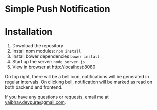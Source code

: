 # Simple Push Notification

# Installation
1. Download the repository
2. Install npm modules: `npm install`
3. Install bower dependencies `bower install`
4. Start up the server: `node server.js`
5. View in browser at http://localhost:8080

On top right, there will be a bell icon, notifications will be generated in regular intervals.
On clicking bell, notification will be marked as read on both backend and frontend.

If you have any questions or requests, email me at [vaibhav.devpura@gmail.com](mailto:vaibhav.devpura@gmail.com).